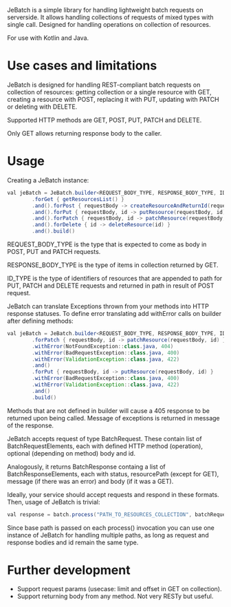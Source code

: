 JeBatch is a simple library for handling lightweight batch requests on serverside.
It allows handling collections of requests of mixed types with single call.
Designed for handling operations on collection of resources.

For use with Kotlin and Java.


# Use cases and limitations
JeBatch is designed for handling REST-compliant batch requests on collection of resources: getting collection or a single resource with GET, creating a resource with POST, replacing it with PUT, updating with PATCH or deleting with DELETE.

Supported HTTP methods are GET, POST, PUT, PATCH and DELETE.

Only GET allows returning response body to the caller.

# Usage
Creating a JeBatch instance:
```java
val jeBatch = JeBatch.builder<REQUEST_BODY_TYPE, RESPONSE_BODY_TYPE, ID_TYPE>()
        .forGet { getResourcesList() }
        .and().forPost { requestBody -> createResourceAndReturnId(requestBody) }
        .and().forPut { requestBody, id -> putResource(requestBody, id) }
        .and().forPatch { requestBody, id -> patchResource(requestBody, id) }
        .and().forDelete { id -> deleteResource(id) }
        .and().build()
```
REQUEST_BODY_TYPE is the type that is expected to come as body in POST, PUT and PATCH requests. 

RESPONSE_BODY_TYPE is the type of items in collection returned by GET.

ID_TYPE is the type of identifiers of resources that are appended to path for PUT, PATCH and DELETE requests and returned in path in result of POST request.

JeBatch can translate Exceptions thrown from your methods into HTTP response statuses. To define error translating add withError calls on builder after defining methods:
```java
val jeBatch = JeBatch.builder<REQUEST_BODY_TYPE, RESPONSE_BODY_TYPE, ID_TYPE>()
        .forPatch { requestBody, id -> patchResource(requestBody, id) }
        .withError(NotFoundException::class.java, 404)
        .withError(BadRequestException::class.java, 400)
        .withError(ValidationException::class.java, 422)
        .and()
        .forPut { requestBody, id -> putResource(requestBody, id) }
        .withError(BadRequestException::class.java, 400)
        .withError(ValidationException::class.java, 422)
        .and()
        .build()
```

Methods that are not defined in builder will cause a 405 response to be returned upon being called. Message of exceptions is returned in message of the response.

JeBatch accepts request of type BatchRequest. These contain list of BatchRequestElements, each with defined HTTP method (operation), optional (depending on method) body and id.

Analogously, it returns BatchResponse containg a list of BatchResponseElements, each with status, resourcePath (except for GET), message (if there was an error) and body (if it was a GET).

Ideally, your service should accept requests and respond in these formats. Then, usage of JeBatch is trivial:
```java
val response = batch.process("PATH_TO_RESOURCES_COLLECTION", batchRequest)
```
Since base path is passed on each process() invocation you can use one instance of JeBatch for handling multiple paths, as long as request and response bodies and id remain the same type.

# Further development
* Support request params (usecase: limit and offset in GET on collection).
* Support returning body from any method. Not very RESTy but useful.
